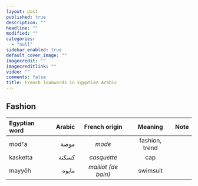 ```yaml
---
layout: post
published: true
description: ""
headline: ""
modified: ""
categories: 
  - "null"
sidebar_enabled: true
default_cover_image: ""
imagecredit: ""
imagecreditlink: ""
video: ""
comments: false
title: French loanwords in Egyptian Arabic
---
```



## Fashion

| Egyptian word	| Arabic | French origin       | Meaning        | Note       |
| :-----------	| -----: | :-----------------: | :----------:   | :--------: |
| modˤa			| موضة	 | _mode_		 	   | fashion, trend |   		 |
| kasketta      | كسكتة  | _casquette_		   | cap            |            |
| mayyōh	    | مايوه  | _maillot (de bain)_ | swimsuit		|            |

